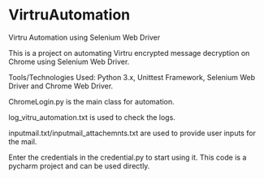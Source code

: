 # VirtruAutomation
Virtru Automation using Selenium Web Driver

This is a project on automating Virtru encrypted message decryption on Chrome using Selenium Web Driver.

Tools/Technologies Used: Python 3.x, Unittest Framework, Selenium Web Driver and Chrome Web Driver.



ChromeLogin.py is the main class for automation.

log_vitru_automation.txt is used to check the logs.

inputmail.txt/inputmail_attachemnts.txt are used to provide user inputs for the mail.

Enter the credentials in the credential.py to start using it.
This code is a pycharm project and can be used directly.

